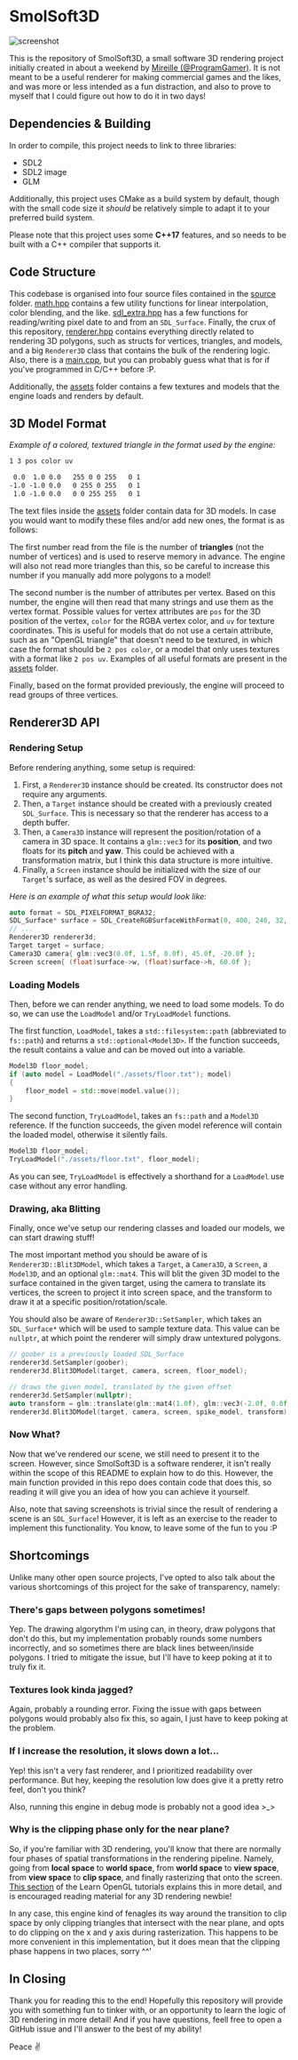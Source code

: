 # SmolSoft3D

![screenshot](./screenshot.png "Screenshot of SmolSoft3D in action")

This is the repository of SmolSoft3D, a small software 3D rendering project initially created in about a weekend by [Mireille (@ProgramGamer)](https://twitter.com/ProgramGamer). It is not meant to be a useful renderer for making commercial games and the likes, and was more or less intended as a fun distraction, and also to prove to myself that I could figure out how to do it in two days!

## Dependencies & Building

In order to compile, this project needs to link to three libraries:

- SDL2
- SDL2 image
- GLM

Additionally, this project uses CMake as a build system by default, though with the small code size it *should* be relatively simple to adapt it to your preferred build system.

Please note that this project uses some **C++17** features, and so needs to be built with a C++ compiler that supports it.

## Code Structure

This codebase is organised into four source files contained in the [source](./source) folder. [math.hpp](./source/math.hpp) contains a few utility functions for linear interpolation, color blending, and the like. [sdl_extra.hpp](./source/sdl_extra.hpp) has a few functions for reading/writing pixel date to and from an `SDL_Surface`. Finally, the crux of this repository, [renderer.hpp](./source/renderer.hpp) contains everything directly related to rendering 3D polygons, such as structs for vertices, triangles, and models, and a big `Renderer3D` class that contains the bulk of the rendering logic. Also, there is a [main.cpp](./source/main.cpp), but you can probably guess what that is for if you've programmed in C/C++ before :P.

Additionally, the [assets](./assets) folder contains a few textures and models that the engine loads and renders by default.

## 3D Model Format

*Example of a colored, textured triangle in the format used by the engine:*

``` txt
1 3 pos color uv

 0.0  1.0 0.0   255 0 0 255   0 1
-1.0 -1.0 0.0   0 255 0 255   0 1
 1.0 -1.0 0.0   0 0 255 255   0 1
```

The text files inside the [assets](./assets) folder contain data for 3D models. In case you would want to modify these files and/or add new ones, the format is as follows:

The first number read from the file is the number of **triangles** (not the number of vertices) and is used to reserve memory in advance. The engine will also not read more triangles than this, so be careful to increase this number if you manually add more polygons to a model!

The second number is the number of attributes per vertex. Based on this number, the engine will then read that many strings and use them as the vertex format. Possible values for vertex attributes are `pos` for the 3D position of the vertex, `color` for the RGBA vertex color, and `uv` for texture coordinates. This is useful for models that do not use a certain attribute, such as an "OpenGL triangle" that doesn't need to be textured, in which case the format should be `2 pos color`, or a model that only uses textures with a format like `2 pos uv`. Examples of all useful formats are present in the [assets](./assets) folder.

Finally, based on the format provided previously, the engine will proceed to read groups of three vertices.

## Renderer3D API

### Rendering Setup

Before rendering anything, some setup is required:

1. First, a `Renderer3D` instance should be created. Its constructor does not require any arguments.
2. Then, a `Target` instance should be created with a previously created `SDL_Surface`. This is necessary so that the renderer has access to a depth buffer.
3. Then, a `Camera3D` instance will represent the position/rotation of a camera in 3D space. It contains a `glm::vec3` for its **position**, and two floats for its **pitch** and **yaw**. This could be achieved with a transformation matrix, but I think this data structure is more intuitive.
4. Finally, a `Screen` instance should be initialized with the size of our `Target`'s surface, as well as the desired FOV in degrees.

*Here is an example of what this setup would look like:*

``` cpp
auto format = SDL_PIXELFORMAT_BGRA32;
SDL_Surface* surface = SDL_CreateRGBSurfaceWithFormat(0, 400, 240, 32, format);
// ...
Renderer3D renderer3d;
Target target = surface;
Camera3D camera{ glm::vec3(0.0f, 1.5f, 0.0f), 45.0f, -20.0f };
Screen screen{ (float)surface->w, (float)surface->h, 60.0f };
```

### Loading Models

Then, before we can render anything, we need to load some models. To do so, we can use the `LoadModel` and/or `TryLoadModel` functions.

The first function, `LoadModel`, takes a `std::filesystem::path` (abbreviated to `fs::path`) and returns a `std::optional<Model3D>`. If the function succeeds, the result contains a value and can be moved out into a variable.

``` cpp
Model3D floor_model;
if (auto model = LoadModel("./assets/floor.txt"); model)
{
	floor_model = std::move(model.value());
}
```

The second function, `TryLoadModel`, takes an `fs::path` and a `Model3D` reference. If the function succeeds, the given model reference will contain the loaded model, otherwise it silently fails.

``` cpp
Model3D floor_model;
TryLoadModel("./assets/floor.txt", floor_model);
```

As you can see, `TryLoadModel` is effectively a shorthand for a `LoadModel` use case without any error handling.

### Drawing, aka Blitting

Finally, once we've setup our rendering classes and loaded our models, we can start drawing stuff!

The most important method you should be aware of is `Renderer3D::Blit3DModel`, which takes a `Target`, a `Camera3D`, a `Screen`, a `Model3D`, and an optional `glm::mat4`. This will blit the given 3D model to the surface contained in the given target, using the camera to translate its vertices, the screen to project it into screen space, and the transform to draw it at a specific position/rotation/scale.

You should also be aware of `Renderer3D::SetSampler`, which takes an `SDL_Surface*` which will be used to sample texture data. This value can be `nullptr`, at which point the renderer will simply draw untextured polygons.

``` cpp
// goober is a previously loaded SDL_Surface
renderer3d.SetSampler(goober);
renderer3d.Blit3DModel(target, camera, screen, floor_model);
```

``` cpp
// draws the given model, translated by the given offset
renderer3d.SetSampler(nullptr);
auto transform = glm::translate(glm::mat4(1.0f), glm::vec3(-2.0f, 0.0f, 2.0f));
renderer3d.Blit3DModel(target, camera, screen, spike_model, transform);
```

### Now What?

Now that we've rendered our scene, we still need to present it to the screen. However, since SmolSoft3D is a software renderer, it isn't really within the scope of this README to explain how to do this. However, the main function provided in this repo does contain code that does this, so reading it will give you an idea of how you can achieve it yourself.

Also, note that saving screenshots is trivial since the result of rendering a scene is an `SDL_Surface`! However, it is left as an exercise to the reader to implement this functionality. You know, to leave some of the fun to you :P

## Shortcomings

Unlike many other open source projects, I've opted to also talk about the various shortcomings of this project for the sake of transparency, namely:

### There's gaps between polygons sometimes!

Yep. The drawing algorythm I'm using can, in theory, draw polygons that don't do this, but my implementation probably rounds some numbers incorrectly, and so sometimes there are black lines between/inside polygons. I tried to mitigate the issue, but I'll have to keep poking at it to truly fix it.

### Textures look kinda jagged?

Again, probably a rounding error. Fixing the issue with gaps between polygons would probably also fix this, so again, I just have to keep poking at the problem.

### If I increase the resolution, it slows down a lot...

Yep! this isn't a very fast renderer, and I prioritized readability over performance. But hey, keeping the resolution low does give it a pretty retro feel, don't you think?

Also, running this engine in debug mode is probably not a good idea >_>

### Why is the clipping phase only for the near plane?

So, if you're familiar with 3D rendering, you'll know that there are normally four phases of spatial transformations in the rendering pipeline. Namely, going from **local space** to **world space**, from **world space** to **view space**, from **view space** to **clip space**, and finally rasterizing that onto the screen. [This section](https://learnopengl.com/Getting-started/Coordinate-Systems) of the Learn OpenGL tutorials explains this in more detail, and is encouraged reading material for any 3D rendering newbie!

In any case, this engine kind of fenagles its way around the transition to clip space by only clipping triangles that intersect with the near plane, and opts to do clipping on the x and y axis during rasterization. This happens to be more convenient in this implementation, but it does mean that the clipping phase happens in two places, sorry ^^'

## In Closing

Thank you for reading this to the end! Hopefully this repository will provide you with something fun to tinker with, or an opportunity to learn the logic of 3D rendering in more detail! And if you have questions, feell free to open a GitHub issue and I'll answer to the best of my ability!

Peace :v: